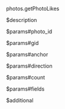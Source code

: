 photos.getPhotoLikes

$description


$params#photo_id


$params#gid


$params#anchor


$params#direction


$params#count


$params#fields


$additional
